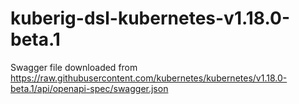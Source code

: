 # kuberig-dsl-kubernetes-v1.18.0-beta.1

Swagger file downloaded from https://raw.githubusercontent.com/kubernetes/kubernetes/v1.18.0-beta.1/api/openapi-spec/swagger.json
